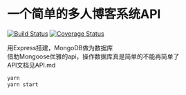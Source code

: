 # 一个简单的多人博客系统API 
[![Build Status](https://travis-ci.org/nuxio/express-blog-api.svg?branch=master)](https://travis-ci.org/nuxio/express-blog-api)
[![Coverage Status](https://coveralls.io/repos/github/nuxio/express-blog-api/badge.svg)](https://coveralls.io/github/nuxio/express-blog-api)

用Express搭建，MongoDB做为数据库  
借助Mongoose优雅的api，操作数据库真是简单的不能再简单了  
API文档见API.md

```sh
yarn
yarn start 
```